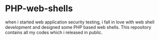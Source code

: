 # PHP-web-shells
when i started web application security testing, i fall in love with web shell development and designed some PHP based web shells. This repository contains all my codes which i released in public.
